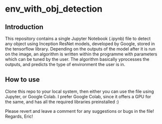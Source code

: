 # env_with_obj_detection

## Introduction
This repository contains a single Jupyter Notebook (.ipynb) file to detect any object using Inception ResNet models, developed by Google, stored in the tensorflow library. Depending on the outputs of the model after it is run on the image, an algorithm is written within the programme with parameters which can be tuned by the user. The algorithm basically yprocesses the outputs, and predicts the type of environment the user is in. 

## How to use
Clone this repo to your local system, then either you can use the file using Jupyter, or Google Colab. I prefer Google Colab, since it offers a GPU for the same, and has all the required libraries preinstalled :)


Please revert and leave a comment for any suggestions or bugs in the file!
Regards, Eric!

